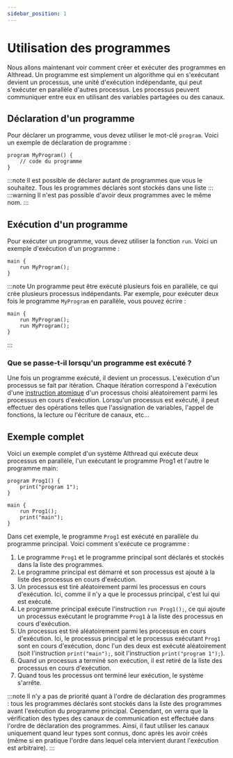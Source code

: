 ```yaml
---
sidebar_position: 1
---
```



# Utilisation des programmes

Nous allons maintenant voir comment créer et exécuter des programmes en Althread. Un programme est simplement un algorithme qui en s'exécutant devient un processus, une unité d'exécution indépendante, qui peut s'exécuter en parallèle d'autres processus. Les processus peuvent communiquer entre eux en utilisant des variables partagées ou des canaux.

## Déclaration d'un programme

Pour déclarer un programme, vous devez utiliser le mot-clé `program`. Voici un exemple de déclaration de programme :

```althread
program MyProgram() {
    // code du programme
}
```

:::note
Il est possible de déclarer autant de programmes que vous le souhaitez. Tous les programmes déclarés sont stockés dans une liste
:::
:::warning
Il n'est pas possible d'avoir deux programmes avec le même nom.
:::

## Exécution d'un programme

Pour exécuter un programme, vous devez utiliser la fonction `run`. Voici un exemple d'exécution d'un programme :

```althread
main {
    run MyProgram();
}
```

:::note
Un programme peut être exécuté plusieurs fois en parallèle, ce qui crée plusieurs processus indépendants. Par exemple, pour exécuter deux fois le programme `MyProgram` en parallèle, vous pouvez écrire :

```althread
main {
    run MyProgram();
    run MyProgram();
}
```
:::

### Que se passe-t-il lorsqu'un programme est exécuté ?

Une fois un programme exécuté, il devient un processus. L'exécution d'un processus se fait par itération. Chaque itération correspond à l'exécution d'une [instruction atomique](/docs/guide/getting-started/syntaxe#expression-atomique) d'un processus choisi aléatoirement parmi les processus en cours d'exécution. Lorsqu'un processus est exécuté, il peut effectuer des opérations telles que l'assignation de variables, l'appel de fonctions, la lecture ou l'écriture de canaux, etc...

## Exemple complet

Voici un exemple complet d'un système Althread qui exécute deux processus en parallèle, l'un exécutant le programme Prog1 et l'autre le programme main:

```althread
program Prog1() {
    print("program 1");
}

main {
    run Prog1();
    print("main");
}
```

Dans cet exemple, le programme `Prog1` est exécuté en parallèle du programme principal. Voici comment s'exécute ce programme :
1. Le programme `Prog1` et le programme principal sont déclarés et stockés dans la liste des programmes.
2. Le programme principal est démarré et son processus est ajouté à la liste des processus en cours d'exécution.
3. Un processus est tiré aléatoirement parmi les processus en cours d'exécution. Ici, comme il n'y a que le processus principal, c'est lui qui est exécuté.
4. Le programme principal exécute l'instruction `run Prog1();`, ce qui ajoute un processus exécutant le programme `Prog1` à la liste des processus en cours d'exécution.
5. Un processus est tiré aléatoirement parmi les processus en cours d'exécution. Ici, le processus principal et le processus exécutant `Prog1` sont en cours d'exécution, donc l'un des deux est exécuté aléatoirement (soit l'instruction `print("main");`, soit l'instruction `print("program 1");`).
6. Quand un processus a terminé son exécution, il est retiré de la liste des processus en cours d'exécution.
7. Quand tous les processus ont terminé leur exécution, le système s'arrête.


:::note
Il n'y a pas de priorité quant à l'ordre de déclaration des programmes : tous les programmes déclarés sont stockés dans la liste des programmes avant l'exécution du programme principal. Cependant, on verra que la vérification des types des canaux de communication est effectuée dans l'ordre de déclaration des programmes. Ainsi, il faut utiliser les canaux uniquement quand leur types sont connus, donc après les avoir créés (même si en pratique l'ordre dans lequel cela intervient durant l'exécution est arbitraire).
:::
